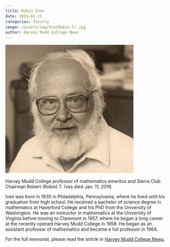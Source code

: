 ```yaml
---
title: Robin Ives
date: 2019-01-11
categories: faculty
image: /assets/img/IvesRobin-lr.jpg
author: Harvey Mudd College News
---
```

![Robin Ives](/assets/img/IvesRobin-lr.jpg)

Harvey Mudd College professor of mathematics emeritus and Sierra Club Chairman Robert (Robin) T. Ives died Jan. 11, 2019.

Ives was born in 1930 in Philadelphia, Pennsylvania, where he lived until his graduation from high school. He received a bachelor of science degree in mathematics at Haverford College and his PhD from the University of Washington. He was an instructor in mathematics at the University of Virginia before moving to Claremont in 1957, where he began a long career at the recently opened Harvey Mudd College in 1958. He began as an assistant professor of mathematics and became a full professor in 1964.

For the full memorial, please read the article in [Harvey Mudd College News](https://www.hmc.edu/about-hmc/2019/05/16/in-memoriam-robin-ives-mathematics-professor/).
